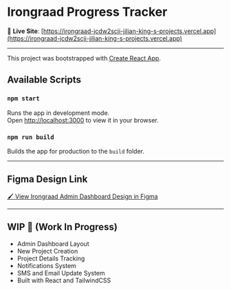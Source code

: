 # Irongraad Progress Tracker

🚀 **Live Site**: [https://irongraad-jcdw2scji-jilian-king-s-projects.vercel.app](https://irongraad-jcdw2scji-jilian-king-s-projects.vercel.app)

---

This project was bootstrapped with [Create React App](https://github.com/facebook/create-react-app).

## Available Scripts

### `npm start`
Runs the app in development mode.\
Open [http://localhost:3000](http://localhost:3000) to view it in your browser.

### `npm run build`
Builds the app for production to the `build` folder.

---

## Figma Design Link

[🖌️ View Irongraad Admin Dashboard Design in Figma](https://www.figma.com/design/s3BQnY9Zrrd3GfcTin3KIo/Irongraad-Dashboard?node-id=6-4&m=dev&t=VcmDVfBreYdG6idH-1)

---

## WIP 🚧 (Work In Progress)

- Admin Dashboard Layout
- New Project Creation
- Project Details Tracking
- Notifications System
- SMS and Email Update System
- Built with React and TailwindCSS
